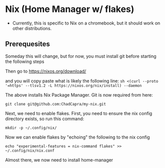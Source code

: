 # Nix (Home Manager w/ flakes)

- Currently, this is specific to Nix on a chromebook, but it should work on other distributions.

## Prerequesites

Someday this will change, but for now, you must install git before starting the following steps

Then go to https://nixos.org/download/

and you will copy paste what is likely the following line:
`sh <(curl --proto '=https' --tlsv1.2 -L https://nixos.org/nix/install) --daemon`

The above installs Nix Package Manager.  Git is now required from here:

`git clone git@github.com:ChadCapra/my-nix.git`

Next, we need to enable flakes.  First, you need to ensure the nix config directory exists, so run this command:

`mkdir -p ~/.config/nix/`

Now we can enable flakes by "echoing" the following to the nix config

`echo "experimental-features = nix-command flakes" >> ~/.config/nix/nix.conf`

Almost there, we now need to install home-manager
